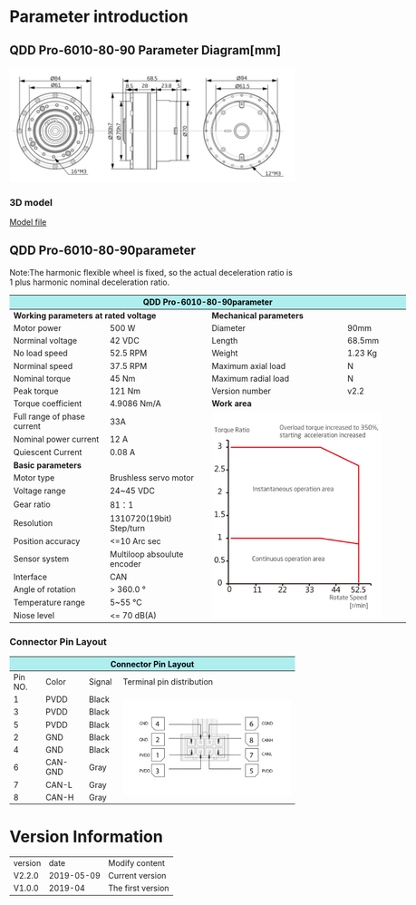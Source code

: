 # Parameter introduction
## QDD Pro-6010-80-90 Parameter Diagram[mm]
![QDD Pro-6010-80-90]( ../img/Qddpro_6010_x_90三视图.png )
### 3D model
[Model file]( ../img/QDD_Pro-6010-80-90_v2_2.step.zip )

## QDD Pro-6010-80-90parameter

Note:The harmonic flexible wheel is fixed, so the actual deceleration ratio is 1 plus harmonic nominal deceleration ratio.

<table style="width:700px"><thead><tr><th colspan="4" style="background: PaleTurquoise; color: black;">QDD Pro-6010-80-90parameter</th></tr></thead><tbody><tr><td colspan="2" width=50%><b>Working parameters at rated voltage</b></td><td colspan="2" width=50%><b>Mechanical parameters</b></td></tr><tr><td>Motor power</td><td>500 W</td><td>Diameter</td><td>90mm</td></tr><tr><td>Norminal voltage</td><td>42 VDC</td><td>Length</td><td>68.5mm</td></tr><tr><td>No load speed</td><td>52.5 RPM</td><td>Weight</td><td>1.23 Kg</td></tr><tr><td>Norminal speed</td><td>37.5 RPM</td><td>Maximum axial load</td><td>  N</td></tr><tr><td>Nominal torque</td><td>45 Nm</td><td>Maximum radial load</td><td>  N</td></tr><tr><td>Peak torque</td><td>121 Nm</td><td>Version number</td><td>v2.2</td></tr><tr><td>Torque coefficient</td><td>4.9086 Nm/A</td><td colspan="2"><b>Work area</b></td></tr><tr><td>Full range of phase current</td><td>33A</td><td colspan="2" rowspan="15"><img src="../img/QDD Pro-6010-80-90quxian.png" style="width:300px"></td></tr><tr><td>Nominal power current</td><td>12 A</td></tr><tr><td>Quiescent Current</td><td>0.08 A</td></tr><tr><td colspan="2"><b>Basic parameters</b></td></tr><tr><td>Motor type</td><td>
Brushless servo motor</td></tr><tr><td>Voltage range</td><td>24~45 VDC</td></tr><tr><td>Gear ratio</td><td>81：1</td></tr><tr><td>Resolution</td><td>1310720(19bit) Step/turn</td></tr><tr><td>Position accuracy</td><td><=10 Arc sec</td></tr><tr><td>Sensor system</td><td>Multiloop absoulute encoder</td></tr><tr><td>Interface</td><td>CAN</td></tr><tr><td>Angle of rotation</td><td>> 360.0 °</td></tr><tr><td>Temperature range</td><td>5~55 °C</td></tr><tr><td>Niose level</td><td><= 70 dB(A)</td></tr></tbody></table>

### Connector Pin Layout
<table class="tableizer-table">
<thead><tr class="tableizer-firstrow"><th colspan="4" style="background: PaleTurquoise; color: black;width:800px">Connector Pin Layout</th></tr></thead><tbody><tr><td>Pin NO.</td><td>Color</td><td>Signal</td><td>Terminal pin distribution</td></tr><tr><td>1</td><td>PVDD</td><td>Black</td><td rowspan="9"><img src="../img/配线2-2.png" style="width:450px"></td></tr><tr><td>3</td><td>PVDD</td><td>Black</td></tr><tr><td>5</td><td>PVDD</td><td>Black</td></tr><tr><td>2</td><td>GND</td><td>Black</td></tr><tr><td>4</td><td>GND</td><td>Black</td></tr><tr><td>6</td><td>CAN-GND</td><td>Gray</td></tr><tr><td>7</td><td>CAN-L</td><td>Gray</td></tr><tr><td>8</td><td>CAN-H</td><td>Gray</td></tr></tbody></table>

# Version Information
<table class="tableizer-table">
<thead><tr class="tableizer-firstrow"></thead><tbody>
 <tr><td>version</td><td>date</td><td>Modify content</td></tr>
 <tr><td>V2.2.0</td><td>2019-05-09</td><td>Current version</td></tr>
 <tr><td>V1.0.0</td><td>2019-04</td><td>The first version</td></tr>
</tbody></table>
